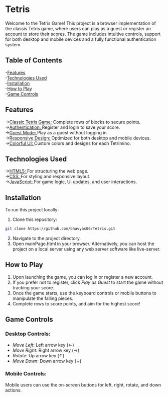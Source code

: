 # Tetris
Welcome to the Tetris Game! This project is a browser implementation of the classis Tetris game, where users can play as a guest or register an account to store their scores. The game includes intuitive controls, support for both desktop and mobile devices and a fully functional authentication system.

## Table of Contents
-[Features](#features)<br/>
-[Technologies Used](#technologies-used)<br/>
-[Installation](#installation)<br/>
-[How to Play](#how-to-play)<br/>
-[Game Controls](#game-controls)<br/>

## Features
-><ins>Classic Tetris Game: </ins>Complete rows of blocks to secure points.<br/>
-><ins>Authentication: </ins>Register and login to save your score.<br/>
-><ins>Guest Mode: </ins>Play as a guest without logging in.<br/>
-><ins>Responsive Design: </ins>Optimized for both desktop and mobile devices.<br/>
-><ins>Colorful UI: </ins>Custom colors and designs for each Tetrimino.<br/>

## Technologies Used
-><ins>HTML5: </ins>For structuring the web page.<br/>
-><ins>CSS: </ins>For styling and responsive layout.<br/>
-><ins>JavaScript: </ins>For game logic, UI updates, and user interactions.<br/>

## Installation
To run this project locally-
1. Clone this repository:
```bash
git clone https://github.com/bhavyas06/Tetris.git
```
2. Navigate to the project directory.
3. Open mainPage.html in your browser.  Alternatively, you can host the project on a local server using any web server software like live-server.

## How to Play
1. Upon launching the game, you can log in or register a new account.<br/>
2. If you prefer not to register, click *Play as Guest* to start the game without tracking your score.<br/>
3. Once the game starts, use the keyboard controls or mobile buttons to manipulate the falling pieces.<br/>
4. Complete rows to score points, and aim for the highest score!<br/>

## Game Controls
### Desktop Controls:
- *Move Left*: Left arrow key (←)<br/>
- *Move Right*: Right arrow key (→)<br/>
- *Rotate*: Up arrow key (↑)<br/>
- *Move Down*: Down arrow key (↓)<br/>

### Mobile Controls:
Mobile users can use the on-screen buttons for left, right, rotate, and down actions.

